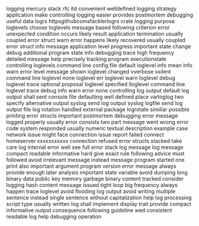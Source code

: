 logging mercury stack rfc itd convenient welldefined logging strategy application make controlling logging easier provides postmortem debugging useful data logrs httpsgithubcomsfacklerlogrs crate logging purpose loglevels choose loglevels message based following criterion error unexpected condition occurs likely result application termination usually coupled error struct warn error happens likely recovered usually coupled error struct info message application level progress important state change debug additional program state info debugging trace high frequency detailed message help precisely tracking program executionstate controlling loglevels command line config file default loglevel info mean info warn error level message shown loglevel changed vverbose ssilent command line loglevel none loglevel err loglevel warn loglevel debug loglevel trace optional proposal loglevel specified lloglevel command line loglevel trace debug info warn error none controlling log output default log output shall sent console file defaulting well defined place varloglog two specify alternative output syslog send log output syslog logfile send log output file log rotation handled external package logrotate similiar possible printing error structs important postmortem debugging error message logged properly usually error consists two part message went wrong error code system responded usually numeric textual description example case network issue might face connection issue report failed connect homeserver xxxxxxxxxxx connection refused error structs stacked take care log internal error well see full error stack log message log message compact readable informative hard give exact rule following advice must followed avoid irrelevant message instead message program started one print also important argument program version error message always provide enough later analysis important state variable avoid dumping long binary data public key memory garbage binary content tracked consider logging hash content message issued tight loop big frequency always happen trace loglevel avoid flooding log output avoid writing multiple sentence instead single sentence without capitalization help log processing script type usually written log shall implement display trait provide compact informative output consequence following guideline wed consistent readable log help debugging operation